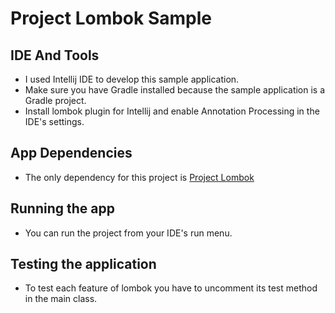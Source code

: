 # Project Lombok Sample

## IDE And Tools

* I used Intellij IDE to develop this sample application.
* Make sure you have Gradle installed because the sample application is a Gradle project.
* Install lombok plugin for Intellij and enable Annotation Processing in the IDE's settings.

## App Dependencies

* The only dependency for this project is [Project Lombok](https://projectlombok.org/setup/gradle)

## Running the app

* You can run the project from your IDE's run menu.

## Testing the application

* To test each feature of lombok you have to uncomment its test method in the main class.

